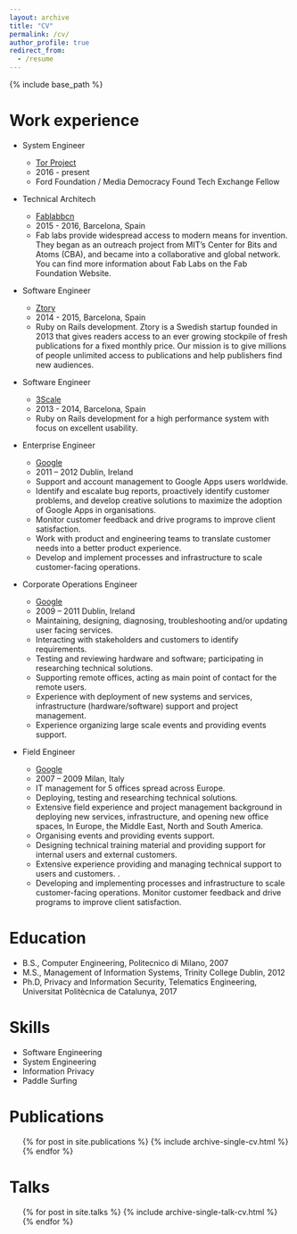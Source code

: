 ```yaml
---
layout: archive
title: "CV"
permalink: /cv/
author_profile: true
redirect_from:
  - /resume
---
```


{% include base_path %}

Work experience
======

* System Engineer
  * [Tor Project](https://www.torproject.org/)
  * 2016 - present
  * Ford Foundation / Media Democracy Found Tech Exchange Fellow

* Technical Architech
  * [Fablabbcn](https://www.fablabbcn.org/)
  * 2015 - 2016, Barcelona, Spain
  * Fab labs provide widespread access to modern means for invention. They began as an outreach project from MIT’s Center for Bits and Atoms (CBA), and became into a collaborative and global network. You can find more information about Fab Labs on the Fab Foundation Website.

* Software Engineer 
  * [Ztory](https://www.ztory.com/)
  * 2014 - 2015, Barcelona, Spain
  * Ruby on Rails development. Ztory is a Swedish startup founded in 2013 that gives readers access to an ever growing stockpile of fresh publications for a fixed monthly price. Our mission is to give millions of people unlimited access to publications and help publishers find new audiences.


* Software Engineer 
  * [3Scale](http://www.3scale.net/)
  * 2013 - 2014, Barcelona, Spain
  * Ruby on Rails development for a high performance system with focus on excellent usability.

* Enterprise Engineer 
  * [Google](http://www.google.com/)
  * 2011 – 2012 Dublin, Ireland
  * Support and account management to Google Apps users worldwide.
  * Identify and escalate bug reports, proactively identify customer problems, and develop creative solutions to maximize the adoption of Google Apps in organisations.
  * Monitor customer feedback and drive programs to improve client satisfaction.
  * Work with product and engineering teams to translate customer needs into a better product experience.
  * Develop and implement processes and infrastructure to scale customer-facing operations.</p>

* Corporate Operations Engineer 
  * [Google](http://www.google.com/)
  * 2009 – 2011 Dublin, Ireland
  * Maintaining, designing, diagnosing, troubleshooting and/or updating user facing services.
  * Interacting with stakeholders and customers to identify requirements.
  * Testing and reviewing hardware and software; participating in researching technical solutions.
  * Supporting remote offices, acting as main point of contact for the remote users.
  * Experience with deployment of new systems and services, infrastructure (hardware/software) support and project management.
  * Experience organizing large scale events and providing events support.</p>

* Field Engineer
  * [Google](http://www.google.com/)
  * 2007 – 2009 Milan, Italy
  * IT management for 5 offices spread across Europe.
  * Deploying, testing and researching technical solutions.
  * Extensive field experience and project management background in deploying new services, infrastructure, and opening new office spaces, In Europe, the Middle East, North and South America.
  * Organising events and providing events support.
  * Designing technical training material and providing support for internal users and external customers.
  * Extensive experience providing and managing technical support to users and customers. .
  * Developing and implementing processes and infrastructure to scale customer-facing operations. Monitor customer feedback and drive programs to improve client satisfaction.</p>



Education
======
* B.S., Computer Engineering, Politecnico di Milano, 2007
* M.S., Management of Information Systems, Trinity College Dublin, 2012
* Ph.D, Privacy and Information Security, Telematics Engineering, Universitat Politècnica de Catalunya, 2017
  
Skills
======
* Software Engineering
* System Engineering
* Information Privacy
* Paddle Surfing

Publications
======
  <ul>{% for post in site.publications %}
    {% include archive-single-cv.html %}
  {% endfor %}</ul>
  
Talks
======
  <ul>{% for post in site.talks %}
    {% include archive-single-talk-cv.html %}
  {% endfor %}</ul>
  
<!-- Teaching
======
  <ul>{% for post in site.teaching %}
    {% include archive-single-cv.html %}
  {% endfor %}</ul>
  
Service and leadership
======
* Currently signed in to 43 different slack teams
 -->